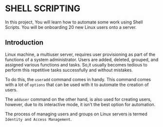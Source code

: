 # <b>SHELL SCRIPTING</b>

In this project, You will learn how to automate some work using Shell Scripts. You will be onboarding 20 new Linux users onto a server. 


## <b>Introduction</b>

Linux machine, a multiuser server, requires user provisioning as part of the functions of a system administrator. Users are added, deleted, grouped, and assigned various functions and tasks. So,it usually becomes tedious to perform this repetitive tasks successfully and without mistakes.  

To  do  this, the `useradd` command comes in handy. This command comes with a lot of `options` that can be used with it to automate the creation of users. 

The `adduser` command on the other hand, is also used for creating users, however, due to its interactive mode, it isn't the best option for automation.

The  process of managing users and groups on Linux servers is termed `Identity and Access Management`.







